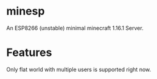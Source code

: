 # minesp
An ESP8266 (unstable) minimal minecraft 1.16.1 Server.

# Features

Only flat world with multiple users is supported right now.
